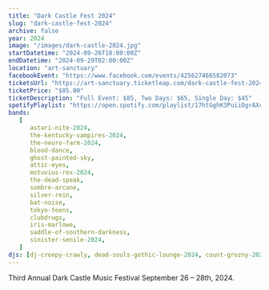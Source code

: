 ```yaml
---
title: "Dark Castle Fest 2024"
slug: "dark-castle-fest-2024"
archive: false
year: 2024
image: "/images/dark-castle-2024.jpg"
startDatetime: "2024-09-26T18:00:00Z"
endDatetime: "2024-09-29T02:00:00Z"
location: "art-sanctuary"
facebookEvent: "https://www.facebook.com/events/425627466582073"
ticketsUrl: "https://art-sanctuary.ticketleap.com/dark-castle-fest-2024"
ticketPrice: "$85.00"
ticketDescription: "Full Event: $85, Two Days: $65, Single Day: $45"
spotifyPlaylist: "https://open.spotify.com/playlist/17htGghK3PuiiOgrAXcAPe"
bands:
   [
      astari-nite-2024,
      the-kentucky-vampires-2024,
      the-neuro-farm-2024,
      blood-dance,
      ghost-painted-sky,
      attic-eyes,
      motuvius-rex-2024,
      the-dead-speak,
      sombre-arcane,
      silver-rein,
      bat-noise,
      tokyo-teens,
      clubdrugs,
      iris-marlowe,
      saddle-of-southern-darkness,
      sinister-senile-2024,
   ]
djs: [dj-creepy-crawly, dead-souls-gothic-lounge-2024, count-grozny-2024]
---
```


Third Annual Dark Castle Music Festival September 26 – 28th, 2024.
